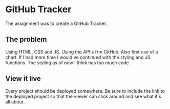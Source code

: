 # GitHub Tracker

The assignment was to create a GitHub Tracker. 

## The problem

Using HTML, CSS and JS. Using the API:s frm GitHub. Also first use of a chart. If I had more time I would've continued with the styling and JS functions. The styling as of now I think has too much code. 

## View it live

Every project should be deployed somewhere. Be sure to include the link to the deployed project so that the viewer can click around and see what it's all about.
